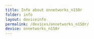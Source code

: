 ```yaml
---
title: Info about onnetworks_n150r
folder: info
layout: deviceinfo
permalink: /devices/onnetworks_n150r/
device: onnetworks_n150r
---
```

